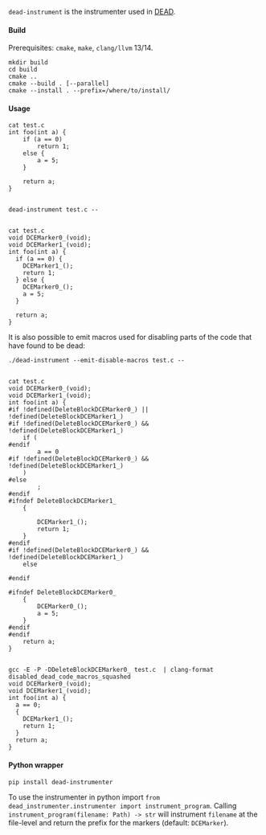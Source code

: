 `dead-instrument` is the instrumenter used in [DEAD](https://github.com/DeadCodeProductions/dead).


#### Build

Prerequisites: `cmake`, `make`, `clang/llvm` 13/14.

```
mkdir build
cd build
cmake .. 
cmake --build . [--parallel]
cmake --install . --prefix=/where/to/install/
```

#### Usage
```
cat test.c
int foo(int a) {
    if (a == 0)
        return 1;
    else {
        a = 5;
    }

    return a;
}


dead-instrument test.c --


cat test.c
void DCEMarker0_(void);
void DCEMarker1_(void);
int foo(int a) {
  if (a == 0) {
    DCEMarker1_();
    return 1;
  } else {
    DCEMarker0_();
    a = 5;
  }

  return a;
}
```
It is also possible to emit macros used for disabling parts of the code that have found to be dead:
```
./dead-instrument --emit-disable-macros test.c --


cat test.c
void DCEMarker0_(void);
void DCEMarker1_(void);
int foo(int a) {
#if !defined(DeleteBlockDCEMarker0_) || !defined(DeleteBlockDCEMarker1_)
#if !defined(DeleteBlockDCEMarker0_) && !defined(DeleteBlockDCEMarker1_)
    if (
#endif
        a == 0
#if !defined(DeleteBlockDCEMarker0_) && !defined(DeleteBlockDCEMarker1_)
    )
#else
        ;
#endif
#ifndef DeleteBlockDCEMarker1_
    {

        DCEMarker1_();
        return 1;
    }
#endif
#if !defined(DeleteBlockDCEMarker0_) && !defined(DeleteBlockDCEMarker1_)
    else

#endif

#ifndef DeleteBlockDCEMarker0_
    {
        DCEMarker0_();
        a = 5;
    }
#endif
#endif
    return a;
}


gcc -E -P -DDeleteBlockDCEMarker0_ test.c  | clang-format                                                                      disabled_dead_code_macros_squashed
void DCEMarker0_(void);
void DCEMarker1_(void);
int foo(int a) {
  a == 0;
  {
    DCEMarker1_();
    return 1;
  }
  return a;
}
```


#### Python wrapper

`pip install dead-instrumenter`


To use the instrumenter in python import `from dead_instrumenter.instrumenter import instrument_program`. 
Calling `instrument_program(filename: Path) -> str` will instrument `filename` at the file-level and return the prefix for the markers (default: `DCEMarker`).
